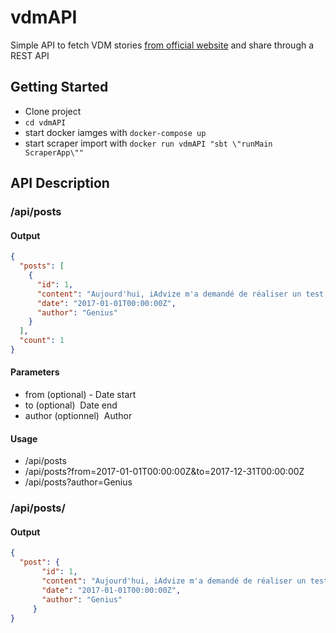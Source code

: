 # vdmAPI

Simple API to fetch VDM stories [from official website](http://www.viedemerde.fr) and share through a REST API

## Getting Started

- Clone project
- ```cd vdmAPI```
- start docker iamges with ```docker-compose up```
- start scraper import with ```docker run vdmAPI "sbt \"runMain ScraperApp\""```

## API Description

### /api/posts

#### Output
```json
{
  "posts": [
    {
      "id": 1,
      "content": "Aujourd'hui, iAdvize m'a demandé de réaliser un test de développeur.",
      "date": "2017-01-01T00:00:00Z",
      "author": "Genius"
    } 
  ], 
  "count": 1
}
```

#### Parameters
- from (optional) ­- Date start
- to (optional) ­ Date end
- author (optionnel) ­ Author

#### Usage
- /api/posts 
- /api/posts?from=2017-01-01T00:00:00Z&to=2017-12-31T00:00:00Z
- /api/posts?author=Genius

### /api/posts/<ID>

#### Output
```json
{
  "post": {
       "id": 1,
       "content": "Aujourd'hui, iAdvize m'a demandé de réaliser un test de développeur.",
       "date": "2017-01-01T00:00:00Z",
       "author": "Genius"
     }
}
```
